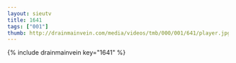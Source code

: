 ```yaml
--- 
layout: sieutv
title: 1641
tags: ["001"]
thumb: http://drainmainvein.com/media/videos/tmb/000/001/641/player.jpg
---
```

{% include drainmainvein key="1641" %} 
